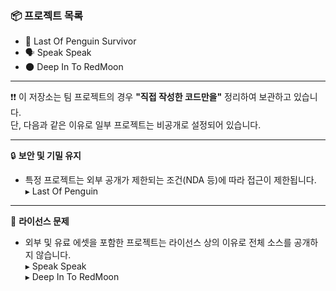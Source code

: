 ### 📦 프로젝트 목록

- 🐧 Last Of Penguin Survivor  
- 🗣️ Speak Speak  
- 🌑 Deep In To RedMoon  

---

❗❗ 이 저장소는 팀 프로젝트의 경우 **"직접 작성한 코드만을"** 정리하여 보관하고 있습니다.  
단, 다음과 같은 이유로 일부 프로젝트는 비공개로 설정되어 있습니다.

---

🔒 **보안 및 기밀 유지**

- 특정 프로젝트는 외부 공개가 제한되는 조건(NDA 등)에 따라 접근이 제한됩니다.  
  ▸ Last Of Penguin  

---

🧩 **라이선스 문제**

- 외부 및 유료 에셋을 포함한 프로젝트는 라이선스 상의 이유로 전체 소스를 공개하지 않습니다.  
  ▸ Speak Speak  
  ▸ Deep In To RedMoon

